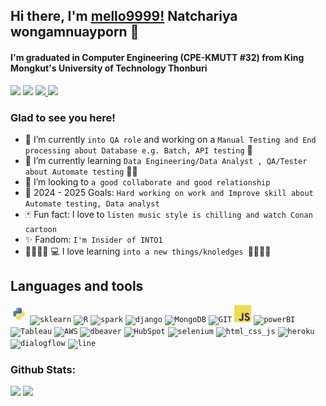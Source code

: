 ## Hi there, I'm [mello9999!](https://github.com/mello9999/) Natchariya wongamnuayporn 👋
#### I'm graduated in Computer Engineering (CPE-KMUTT #32) from King Mongkut's University of Technology Thonburi

<a href="https://www.linkedin.com/in/natchariya-wongamnuyporn-a258201b8/"><img src="https://img.shields.io/badge/-LinkedIn-0e76a8?style=flat-square&logo=Linkedin&logoColor=white" height=24></a> 
<a href="https://natchariya-wong.medium.com/"><img src="https://img.shields.io/badge/medium-%2312100E.svg?&style=for-the-badge&logo=medium&logoColor=white" height=24></a> 
<a href="https://www.facebook.com/Natchariya.wongamnuayporn/"><img src="https://img.shields.io/badge/Natchariya wongamnuayporn-1877F2?style=for-the-badge&logo=facebook&logoColor=white" height=24>
<a href="https://www.instagram.com/kao_nw1999/"><img src="https://img.shields.io/badge/@kao_nw1999-ff69b4?style=for-the-badge&logo=instagram&logoColor=white" height=24>
</a> 

### Glad to see you here!
- :pushpin: I’m currently `into QA role` and working on a `Manual Testing and End processing about Database e.g. Batch, API testing` :tada: 
- :notebook: I’m currently learning ` Data Engineering/Data Analyst , QA/Tester about Automate testing ` :tada::tada:
- :telescope: I’m looking to `a good collaborate and good relationship` 
- :dart: 2024 - 2025 Goals: `Hard working on work and Improve skill about Automate testing, Data analyst ` 
- :black_joker: Fun fact: I love to ` listen music style is chilling and watch Conan cartoon ` 
- ✨ Fandom: `I'm Insider of INTO1 ` 
- :tada::tada::tada::tada: 💻 I love learning `into a new things/knoledges `:tada::tada::tada::tada:

## Languages and tools  
<code><img height="27" src="https://raw.githubusercontent.com/github/explore/80688e429a7d4ef2fca1e82350fe8e3517d3494d/topics/python/python.png" alt="python"></code>
 <code><img height="27" src="https://upload.wikimedia.org/wikipedia/commons/0/05/Scikit_learn_logo_small.svg" alt="sklearn"></code>
<code><img height="27" src="https://upload.wikimedia.org/wikipedia/commons/thumb/1/1b/R_logo.svg/724px-R_logo.svg.png" alt="R"></code>
<code><img height="27" src="https://upload.wikimedia.org/wikipedia/commons/f/f3/Apache_Spark_logo.svg" alt="spark"></code>
 <code><img height="27" src="https://www.djangoproject.com/m/img/logos/django-logo-negative.png" alt="django"></code>
<code><img height="27" src="https://upload.wikimedia.org/wikipedia/commons/thumb/9/93/MongoDB_Logo.svg/2560px-MongoDB_Logo.svg.png" alt="MongoDB"></code>
<code><img height="27" src="https://upload.wikimedia.org/wikipedia/commons/thumb/e/e0/Git-logo.svg/1280px-Git-logo.svg.png" alt="GIT"></code>
<code><img height="27" src="https://raw.githubusercontent.com/github/explore/80688e429a7d4ef2fca1e82350fe8e3517d3494d/topics/javascript/javascript.png" alt="javascript"></code>
<code><img height="27" src="https://aptude.com/wp-content/uploads/2021/02/powerbi_logo-1.png" alt="powerBI"></code>
<code><img height="27" src="https://www.absentdata.com/wp-content/uploads/2018/01/Tableau-logo.jpg" alt="Tableau"></code>
<code><img height="27" src="https://a0.awsstatic.com/libra-css/images/logos/aws_logo_smile_1200x630.png" alt="AWS"></code>
<code><img height="28" src="https://idroot.us/wp-content/uploads/2021/06/dbeaver-logo.png" alt="dbeaver"></code>
<code><img height="28" src="https://logos-world.net/wp-content/uploads/2022/01/HubSpot-Logo.png" alt="HubSpot"></code>
<code><img height="28" src="https://res.cloudinary.com/damien1/w_400,c_scale,f_auto,q_auto,dpr_3.0/blog/selenium_logo.png" alt="selenium"></code>
<code><img height="28" src="https://www.freepnglogos.com/uploads/html5-logo-png/html5-logo-devextreme-multi-purpose-controls-html-javascript-3.png" alt="html_css_js"></code>
<code><img height="28" src="https://www.nicepng.com/png/detail/67-671824_heroku-logo-heroku.png" alt="heroku"></code>
<code><img height="28" src="https://miro.medium.com/proxy/1*50rG5q86I99_o1vGGTying.png" alt="dialogflow"></code>
<code><img height="28" src="https://qph.fs.quoracdn.net/main-qimg-3f0f77a0ee2cbb179ace7ce64099f5fb" alt="line"></code>
 
### Github Stats:
<div>
<img height="180em" src="https://github-readme-stats.vercel.app/api?username=mello9999&show_icons=true&hide_border=true&&count_private=true&include_all_commits=true&theme=onedark" />
<img height="180em" src="https://github-readme-stats.vercel.app/api/top-langs/?username=mello9999&exclude_repo=KNN-Image-Classification&show_icons=true&hide_border=true&layout=compact&langs_count=12&theme=onedark"/>
</div>

